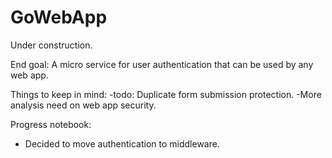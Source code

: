 # GoWebApp
Under construction.

End goal: A micro service for user authentication that can be used by any web app. 


Things to keep in mind:
-todo: Duplicate form submission protection.
-More analysis need on web app security.

Progress notebook:
- Decided to move authentication to middleware. 
